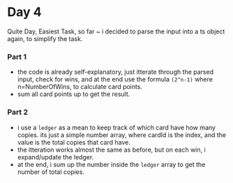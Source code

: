 # Day 4
Quite Day, Easiest Task, so far ~
i decided to parse the input into a ts object again, to simplify the task.

### Part 1
- the code is already self-explanatory, just itterate through the parsed input, check for wins, and at the end use the formula ```(2^n-1)``` where n=NumberOfWins, to calculate card points.
- sum all card points up to get the result.

### Part 2
- i use a ```ledger``` as a mean to keep track of which card have how many copies. its just a simple number array, where cardId is the index, and the value is the total copies that card have.
- the itteration works almost the same as before, but on each win, i expand/update the ledger.
- at the end, i sum up the number inside the ```ledger``` array to get the number of total copies.
